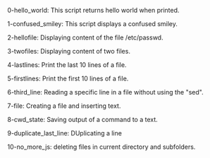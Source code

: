 0-hello_world: This script returns hello world when printed.

1-confused_smiley: This script displays a confused smiley.

2-hellofile: Displaying content of the file /etc/passwd.

3-twofiles: Displaying content of two files.

4-lastlines: Print the last 10 lines of a file.

5-firstlines: Print the first 10 lines of a file.

6-third_line: Reading a specific line in a file without using the "sed".

7-file: Creating a file and inserting text.

8-cwd_state: Saving output of a command to a text.

9-duplicate_last_line: DUplicating a line

10-no_more_js: deleting files in current directory and  subfolders.